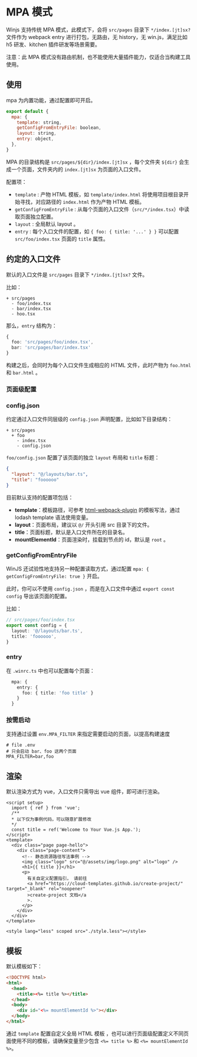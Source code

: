 # MPA 模式

Winjs 支持传统 MPA 模式，此模式下，会将 `src/pages` 目录下 `*/index.[jt]sx?` 文件作为 webpack entry 进行打包，无路由，无 history，无 win.js，满足比如 h5 研发、kitchen 插件研发等场景需要。

注意：此 MPA 模式没有路由机制，也不能使用大量插件能力，仅适合当构建工具使用。

## 使用

mpa 为内置功能，通过配置即可开启。

```js
export default {
  mpa: {
    template: string,
    getConfigFromEntryFile: boolean,
    layout: string,
    entry: object,
  },
}
```

MPA 的目录结构是 `src/pages/${dir}/index.[jt]sx` ，每个文件夹 `${dir}` 会生成一个页面，文件夹内的 `index.[jt]sx` 为页面的入口文件。

配置项：

 - `template` : 产物 HTML 模板，如 `template/index.html` 将使用项目根目录开始寻找，对应路径的 `index.html` 作为产物 HTML 模板。 
 - `getConfigFromEntryFile` : 从每个页面的入口文件（`src/*/index.tsx`）中读取页面独立配置。
 - `layout` : 全局默认 layout 。
 - `entry` : 每个入口文件的配置，如 `{ foo: { title: '...' } }` 可以配置 `src/foo/index.tsx` 页面的 `title` 属性。

## 约定的入口文件

默认的入口文件是 `src/pages` 目录下 `*/index.[jt]sx?` 文件。

比如：

```
+ src/pages
  - foo/index.tsx
  - bar/index.tsx
  - hoo.tsx
```

那么，`entry` 结构为：

```ts
{
  foo: 'src/pages/foo/index.tsx',
  bar: 'src/pages/bar/index.tsx'
}
```

构建之后，会同时为每个入口文件生成相应的 HTML 文件，此时产物为 `foo.html` 和 `bar.html` 。

### 页面级配置

### config.json

约定通过入口文件同层级的 `config.json` 声明配置，比如如下目录结构：

```
+ src/pages
  + foo
    - index.tsx
    - config.json
```

`foo/config.json` 配置了该页面的独立 `layout` 布局和 `title` 标题：

```json
{
  "layout": "@/layouts/bar.ts",
  "title": "foooooo"
}
```

目前默认支持的配置项包括：

* **template**：模板路径，可参考 [html-webpack-plugin](https://github.com/jantimon/html-webpack-plugin) 的模板写法，通过 lodash template 语法使用变量。
* **layout**：页面布局，建议以 `@/` 开头引用 src 目录下的文件。
* **title**：页面标题，默认是入口文件所在的目录名。
* **mountElementId**：页面渲染时，挂载到节点的 id，默认是 `root` 。

### getConfigFromEntryFile

WinJS 还试验性地支持另一种配置读取方式，通过配置 `mpa: { getConfigFromEntryFile: true }` 开启。

此时，你可以不使用 `config.json` ，而是在入口文件中通过 `export const config` 导出该页面的配置。

比如：

```ts
// src/pages/foo/index.tsx
export const config = {
  layout: '@/layouts/bar.ts',
  title: 'foooooo',
}
```

### entry

在 `.winrc.ts` 中也可以配置每个页面：

```ts
  mpa: {
    entry: {
      foo: { title: 'foo title' }
    }
  }
```

### 按需启动

支持通过设置 `env.MPA_FILTER` 来指定需要启动的页面，以提高构建速度

```text
# file .env
# 只会启动 bar、foo 这两个页面
MPA_FILTER=bar,foo
```

## 渲染

默认渲染方式为 vue，入口文件只需导出 vue 组件，即可进行渲染。

```tsx
<script setup>
  import { ref } from 'vue';
  /**
  * 以下仅为事例代码，可以随意扩展修改
  */
  const title = ref('Welcome to Your Vue.js App.');
</script>
<template>
  <div class="page page-hello">
    <div class="page-content">
      <!-- 静态资源路径写法事例 -->
      <img class="logo" src="@/assets/img/logo.png" alt="logo" />
      <h1>{{ title }}</h1>
      <p>
        有关自定义配置指引， 请前往
        <a href="https://cloud-templates.github.io/create-project/" target="_blank" rel="noopener"
        >create-project 文档</a
        >.
      </p>
    </div>
  </div>
</template>

<style lang="less" scoped src="./style.less"></style>
```

## 模板

默认模板如下：

```html
<!DOCTYPE html>
<html>
  <head>
    <title><%= title %></title>
  </head>
  <body>
    <div id="<%= mountElementId %>"></div>
  </body>
</html>
```

通过 `template` 配置自定义全局 HTML 模板 ，也可以进行页面级配置定义不同页面使用不同的模板，请确保变量至少包含 `<%= title %>` 和 `<%= mountElementId %>`。
